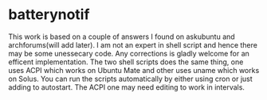 # batterynotif
This work is based on a couple of answers I found on askubuntu and archforums(will add later). I am not an expert in shell script and hence there may be some unessecary code. Any corrections is gladly welcome for an efficent implementation.
The two shell scripts does the same thing, one uses ACPI which works on Ubuntu Mate and other uses uname which works on Solus.
You can run the scripts automatically by either using cron or just adding to autostart. The ACPI one may need editing to work in intervals.
